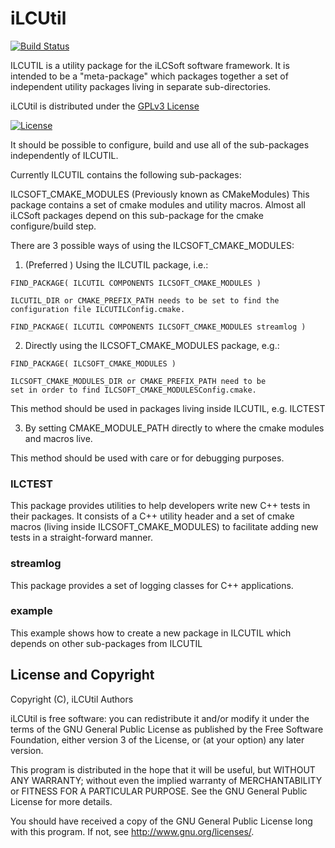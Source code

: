 # iLCUtil
[![Build Status](https://travis-ci.org/iLCSoft/iLCUtil.svg?branch=master)](https://travis-ci.org/iLCSoft/iLCUtil)


ILCUTIL is a utility package for the iLCSoft software framework. It is intended to be a "meta-package" which packages together a set of independent utility packages living in separate sub-directories.

iLCUtil is distributed under the [GPLv3 License](http://www.gnu.org/licenses/gpl-3.0.en.html)

[![License](https://www.gnu.org/graphics/gplv3-127x51.png)](https://www.gnu.org/licenses/gpl-3.0.en.html)

It should be possible to configure, build and use all of the sub-packages independently of ILCUTIL.

Currently ILCUTIL contains the following sub-packages:

ILCSOFT_CMAKE_MODULES (Previously known as CMakeModules) This package contains a set of cmake modules and utility macros. Almost all iLCSoft packages depend on this sub-package for the cmake configure/build step.

There are 3 possible ways of using the ILCSOFT_CMAKE_MODULES:

1. (Preferred ) Using the ILCUTIL package, i.e.:
```
FIND_PACKAGE( ILCUTIL COMPONENTS ILCSOFT_CMAKE_MODULES )

ILCUTIL_DIR or CMAKE_PREFIX_PATH needs to be set to find the configuration file ILCUTILConfig.cmake.

FIND_PACKAGE( ILCUTIL COMPONENTS ILCSOFT_CMAKE_MODULES streamlog )
```


2. Directly using the ILCSOFT_CMAKE_MODULES package, e.g.:
```
FIND_PACKAGE( ILCSOFT_CMAKE_MODULES )

ILCSOFT_CMAKE_MODULES_DIR or CMAKE_PREFIX_PATH need to be
set in order to find ILCSOFT_CMAKE_MODULESConfig.cmake.
```
This method should be used in packages living inside ILCUTIL,
e.g. ILCTEST

3. By setting CMAKE_MODULE_PATH directly to where the cmake modules and macros live.

This method should be used with care or for debugging purposes.

### ILCTEST

This package provides utilities to help developers write new C++ tests in their packages. It consists of a C++ utility header and a set of cmake macros (living inside ILCSOFT_CMAKE_MODULES) to facilitate adding new tests in a straight-forward manner.

### streamlog
This package provides a set of logging classes for C++ applications.

### example
This example shows how to create a new package in ILCUTIL which depends on other sub-packages from ILCUTIL



## License and Copyright
Copyright (C), iLCUtil Authors

iLCUtil is free software: you can redistribute it and/or modify it under the terms of the GNU General Public License as published by the Free Software Foundation, either version 3 of the License, or (at your option) any later version.

This program is distributed in the hope that it will be useful, but WITHOUT ANY WARRANTY; without even the implied warranty of MERCHANTABILITY or FITNESS FOR A PARTICULAR PURPOSE.  See the GNU General Public License for more details.

You should have received a copy of the GNU General Public License long with this program.  If not, see <http://www.gnu.org/licenses/>.
